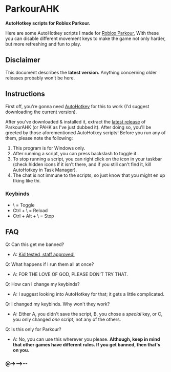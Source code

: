 # ParkourAHK
**AutoHotkey scripts for Roblox Parkour.**

Here are some AutoHotkey scripts I made for [Roblox Parkour.](https://www.roblox.com/games/445664957/Parkour) With these you can disable different movement keys to make the game not only harder, but more refreshing and fun to play.

## Disclaimer
This document describes the **latest version.** Anything concerning older releases probably won't be here.

## Instructions
First off, you're gonna need [AutoHotkey](https://www.autohotkey.com) for this to work (I'd suggest downloading the current version).

After you've downloaded & installed it, extract the [latest release](https://github.com/joinedspawnRoads/ParkourAHK/releases) of ParkourAHK (or PAHK as I've just dubbed it). After doing so, you'll be greeted by those aforementioned AutoHotkey scripts! Before you run any of them, please note the following:

1. This program is for Windows only.
2. After running a script, you can press backslash to toggle it.
3. To stop running a script, you can right click on the icon in your taskbar (check hidden icons if it isn't there, and if you still can't find it, kill AutoHotkey in Task Manager).
4. The chat is not immune to the scripts, so just know that you might en up tlking like thi.

### Keybinds
- \ = Toggle
- Ctrl + \ = Reload
- Ctrl + Alt + \ = Stop

## FAQ

Q: Can this get me banned?
- A: [Kid tested, staff approved!](https://imgur.com/rKFkimo)

Q: What happens if I run them all at once?
- A: FOR THE LOVE OF GOD, PLEASE DON'T TRY THAT.

Q: How can I change my keybinds?
- A: I suggest looking into AutoHotkey for that; it gets a little complicated.

Q: I changed my keybinds. Why won't they work?
- A: Either A, you didn't save the script, B, you chose a *special* key, or C, you only changed *one* script, not any of the others.

Q: Is this only for Parkour?
- A: No, you can use this wherever you please. **Although, keep in mind that other games have different rules. If you get banned, then that's on you.**

### @->-->--
